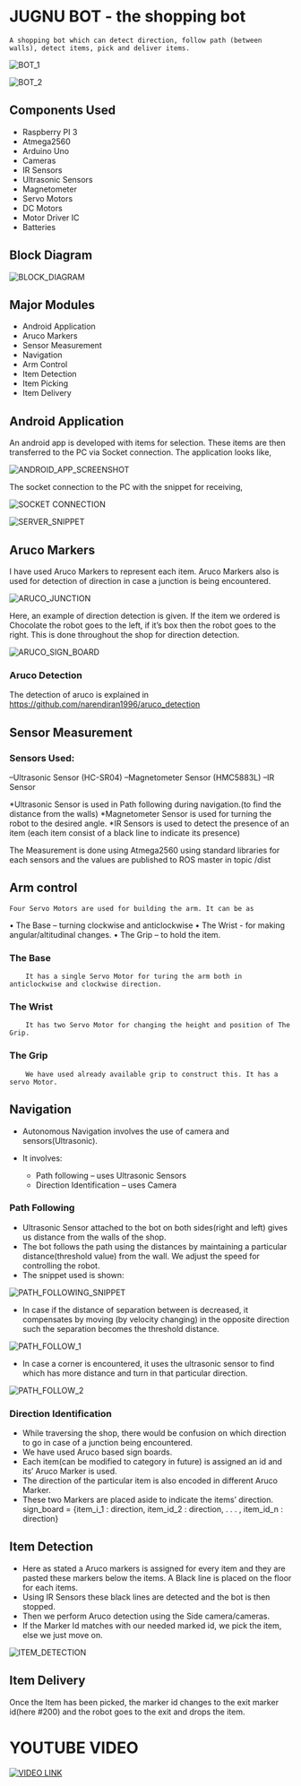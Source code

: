 # JUGNU BOT - the shopping bot

 	A shopping bot which can detect direction, follow path (between walls), detect items, pick and deliver items.
	
![BOT_1](https://raw.githubusercontent.com/narendiran1996/jugnu_bot/master/jugnu_readme_src/IMG_20170802_070108.jpg)

![BOT_2](https://raw.githubusercontent.com/narendiran1996/jugnu_bot/master/jugnu_readme_src/IMG_20170802_070023.jpg)

## Components Used
*	Raspberry PI 3
*	Atmega2560
*	Arduino Uno
*	Cameras
*	IR Sensors
*	Ultrasonic Sensors
*	Magnetometer
*	Servo Motors
*	DC Motors
*	Motor Driver IC
*	Batteries

## Block Diagram
 

![BLOCK_DIAGRAM](https://raw.githubusercontent.com/narendiran1996/jugnu_bot/master/jugnu_readme_src/block_diag.JPG)

##  Major Modules
*	Android Application
*	Aruco Markers
*	Sensor Measurement
*	Navigation
*	Arm Control
*	Item Detection
*	Item Picking
*	Item Delivery

## Android Application
An android app is developed with items for selection. These items are then transferred to the PC via Socket connection. The application looks like,
	
![ANDROID_APP_SCREENSHOT](https://raw.githubusercontent.com/narendiran1996/jugnu_bot/master/jugnu_readme_src/app_screen.jpg)

The socket connection to the PC with the snippet for receiving,

![SOCKET CONNECTION](https://raw.githubusercontent.com/narendiran1996/jugnu_bot/master/jugnu_readme_src/ando_pc.png)
                                  
![SERVER_SNIPPET](https://raw.githubusercontent.com/narendiran1996/jugnu_bot/master/jugnu_readme_src/code_ser_snip.JPG)

## Aruco Markers
I have used Aruco Markers to represent each item. Aruco Markers also is used for detection of direction in case a junction is being encountered.

![ARUCO_JUNCTION](https://raw.githubusercontent.com/narendiran1996/jugnu_bot/master/jugnu_readme_src/aruco_git.png)
 
Here, an example of direction detection is given. If the item we ordered is Chocolate the robot goes to the left, if it’s box then the robot goes to the right. This is done throughout the shop for direction detection.

![ARUCO_SIGN_BOARD](https://raw.githubusercontent.com/narendiran1996/jugnu_bot/master/jugnu_readme_src/aucod_dd.png) 

### Aruco Detection
The detection of aruco is explained in https://github.com/narendiran1996/aruco_detection

## Sensor Measurement
	
### Sensors Used:


–Ultrasonic Sensor (HC-SR04)
–Magnetometer Sensor (HMC5883L)
–IR Sensor

*Ultrasonic Sensor is used in Path following during navigation.(to find the distance from the walls)
*Magnetometer Sensor is used for turning the robot to the desired angle.
*IR Sensors is used to detect the presence of an item (each item consist of a black line to indicate its presence)
	
The Measurement is done using Atmega2560 using standard libraries for each sensors and the values are published to ROS master in topic /dist
	
## Arm control
	Four Servo Motors are used for building the arm. It can be as
•	The Base – turning clockwise and anticlockwise
•	The Wrist - for making angular/altitudinal changes.
•	The Grip – to hold the item.

### The Base
		It has a single Servo Motor for turing the arm both in anticlockwise and clockwise direction. 
		
### The Wrist
		It has two Servo Motor for changing the height and position of The Grip.
		
### The Grip
		We have used already available grip to construct this. It has a servo Motor.


## Navigation
*	Autonomous Navigation involves the use of camera and sensors(Ultrasonic).
*	It involves:

	*	Path following – uses Ultrasonic Sensors
	*	Direction Identification – uses Camera

### Path Following

*	Ultrasonic Sensor attached to the bot on both sides(right and left) gives us distance from the walls of the shop.
*	The bot follows the path using the distances by maintaining a particular distance(threshold value) from the wall. We adjust the speed for controlling the robot.
*	The snippet used is shown:

![PATH_FOLLOWING_SNIPPET](https://raw.githubusercontent.com/narendiran1996/jugnu_bot/master/jugnu_readme_src/code_path_fol.JPG)
 
*	In case if the distance of separation between is decreased, it compensates by moving (by velocity changing) in the opposite direction such the separation becomes the threshold distance.

![PATH_FOLLOW_1](https://raw.githubusercontent.com/narendiran1996/jugnu_bot/master/jugnu_readme_src/dir.png)
 
*	In case a corner is encountered, it uses the ultrasonic sensor to find which has more distance and turn in that particular direction.

![PATH_FOLLOW_2](https://raw.githubusercontent.com/narendiran1996/jugnu_bot/master/jugnu_readme_src/dir_cor.png)
 
### Direction Identification
*	While traversing the shop, there would be confusion on which direction to go in case of a junction being encountered.
*	We have used Aruco based sign boards.
*	Each item(can be modified to category in future) is assigned an id and its’ Aruco Marker is used.
*	The direction of the particular item is also encoded in different Aruco Marker.
*	These two Markers are placed aside to indicate the items’ direction.
sign_board = {item_i_1 : direction, item_id_2 : direction, . . . , item_id_n : direction}

				
## Item Detection
*	Here as stated a Aruco markers is assigned for every item and they are pasted these markers below the items. A Black line is 	placed on the floor for each items.
*	Using IR Sensors these black lines are detected and the bot is then stopped.
*	Then we perform Aruco detection using the Side camera/cameras.
*	If the Marker Id matches with our needed marked id, we pick the item, else we just move on.

![ITEM_DETECTION](https://raw.githubusercontent.com/narendiran1996/jugnu_bot/master/jugnu_readme_src/arucod_item_Det.png)

## Item Delivery
   Once the Item has been picked, the marker id changes to the exit marker id(here #200) and the robot goes to the exit and drops the item.


# YOUTUBE VIDEO

[![VIDEO LINK](http://img.youtube.com/vi/6H3P8CFzQXI/0.jpg)](http://www.youtube.com/watch?v=6H3P8CFzQXI)
